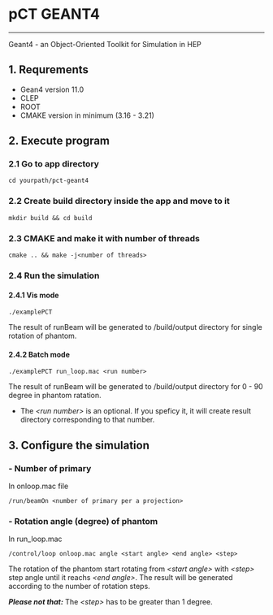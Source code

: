 # pCT GEANT4

---

Geant4 - an Object-Oriented Toolkit for Simulation in HEP

## 1. Requrements

- Gean4 version 11.0
- CLEP
- ROOT
- CMAKE version in minimum (3.16 - 3.21)

## 2. Execute program

### 2.1 Go to app directory

```text
cd yourpath/pct-geant4
```

### 2.2 Create build directory inside the app and move to it

```text
mkdir build && cd build
```

### 2.3 CMAKE and make it with number of threads

```text
cmake .. && make -j<number of threads>
```

### 2.4 Run the simulation

#### 2.4.1 Vis mode

```text
./examplePCT
```

The result of runBeam will be generated to /build/output directory for single rotation of phantom.

#### 2.4.2 Batch mode

```text
./examplePCT run_loop.mac <run number>
```

The result of runBeam will be generated to /build/output directory for 0 - 90 degree in phantom ratation.

- The *<run number\>* is an optional. If you speficy it, it will create result directory corresponding to that number.

## 3. Configure the simulation

### - Number of primary
  
In onloop.mac file

```text
/run/beamOn <number of primary per a projection>
```

### - Rotation angle (degree) of phantom

In run_loop.mac

```text
/control/loop onloop.mac angle <start angle> <end angle> <step> 
```

The rotation of the phantom start rotating from *\<start angle\>* with *\<step\>* step angle until it reachs *\<end angle\>*. The result will be generated according to the number of rotation steps.

***Please not that:*** The *\<step\>* has to be greater than 1 degree. 